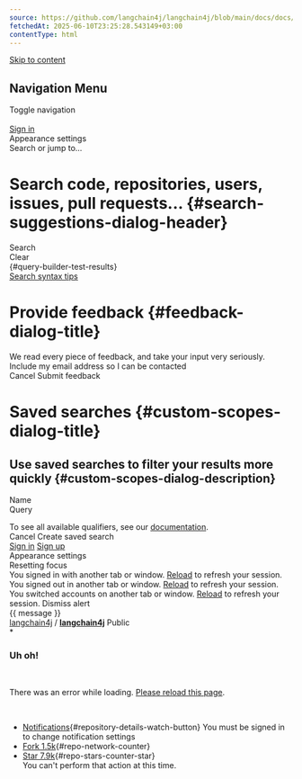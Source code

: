 ```yaml
---
source: https://github.com/langchain4j/langchain4j/blob/main/docs/docs/integrations/language-models/dashscope.md
fetchedAt: 2025-06-10T23:25:28.543149+03:00
contentType: html
---
```


[Skip to content](#start-of-content)  

Navigation Menu
---------------

Toggle navigation  
[](/)  
[Sign in](/login?return_to=https%3A%2F%2Fgithub.com%2Flangchain4j%2Flangchain4j%2Fblob%2Fmain%2Fdocs%2Fdocs%2Fintegrations%2Flanguage-models%2Fdashscope.md)  
Appearance settings  
Search or jump to...  

Search code, repositories, users, issues, pull requests... {#search-suggestions-dialog-header}
==============================================================================================

Search  
Clear  
{#query-builder-test-results}  
[Search syntax tips](https://docs.github.com/search-github/github-code-search/understanding-github-code-search-syntax)  

Provide feedback {#feedback-dialog-title}
=========================================

We read every piece of feedback, and take your input very seriously.
Include my email address so I can be contacted  
Cancel Submit feedback

Saved searches {#custom-scopes-dialog-title}
============================================

Use saved searches to filter your results more quickly {#custom-scopes-dialog-description}
------------------------------------------------------------------------------------------

Name  
Query

To see all available qualifiers, see our [documentation](https://docs.github.com/search-github/github-code-search/understanding-github-code-search-syntax).  
Cancel Create saved search  
[Sign in](/login?return_to=https%3A%2F%2Fgithub.com%2Flangchain4j%2Flangchain4j%2Fblob%2Fmain%2Fdocs%2Fdocs%2Fintegrations%2Flanguage-models%2Fdashscope.md)
[Sign up](/signup?ref_cta=Sign+up&ref_loc=header+logged+out&ref_page=%2F%3Cuser-name%3E%2F%3Crepo-name%3E%2Fblob%2Fshow&source=header-repo&source_repo=langchain4j%2Flangchain4j)  
Appearance settings  
Resetting focus  
You signed in with another tab or window. [Reload]() to refresh your session. You signed out in another tab or window. [Reload]() to refresh your session. You switched accounts on another tab or window. [Reload]() to refresh your session. Dismiss alert  
{{ message }}  
[langchain4j](/langchain4j) / **[langchain4j](/langchain4j/langchain4j)** Public  
*

  ### Uh oh!

  <br />

  There was an error while loading. [Please reload this page]().

  <br />

* [Notifications](/login?return_to=%2Flangchain4j%2Flangchain4j){#repository-details-watch-button} You must be signed in to change notification settings
* [Fork 1.5k](/login?return_to=%2Flangchain4j%2Flangchain4j){#repo-network-counter}
* [Star 7.9k](/login?return_to=%2Flangchain4j%2Flangchain4j){#repo-stars-counter-star}  
You can't perform that action at this time.  
